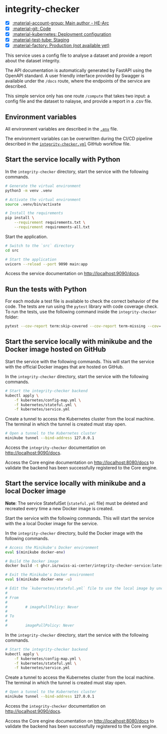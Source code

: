 # integrity-checker

- [x] [:material-account-group: Main author - HE-Arc](https://www.hes-so.ch/swiss-ai-center/equipe)
- [x] [:material-git: Code](https://github.com/swiss-ai-center/integrity-checker-service)
- [x] [:material-kubernetes: Deployment configuration](https://github.com/swiss-ai-center/integrity-checker-service/tree/main/kubernetes)
- [x] [:material-test-tube: Staging](https://integrity-checker-swiss-ai-center.kube.isc.heia-fr.ch)
- [x] [:material-factory: Production (not available yet)](https://integrity-checker.swiss-ai-center.ch)

This service uses a config file to analyse a dataset and provide a report about
the dataset integrity.

The API documentation is automatically generated by FastAPI using the OpenAPI
standard. A user friendly interface provided by Swagger is available under the
`/docs` route, where the endpoints of the service are described.

This simple service only has one route `/compute` that takes two input: a config
file and the dataset to nalayse, and provide a report in a .csv file.

## Environment variables

All environment variables are described in the
[`.env`](https://github.com/swiss-ai-center/integrity-checker/blob/main/.env) file.

The environment variables can be overwritten during the CI/CD pipeline described
in the
[`integrity-checker.yml`](https://github.com/swiss-ai-center/integrity-checker/blob/main/.github/workflows/integrity-checker.yml)
GitHub workflow file.

## Start the service locally with Python

In the `integrity-checker` directory, start the service with the following commands.

```sh
# Generate the virtual environment
python3 -m venv .venv

# Activate the virtual environment
source .venv/bin/activate

# Install the requirements
pip install \
    --requirement requirements.txt \
    --requirement requirements-all.txt
```

Start the application.

```sh
# Switch to the `src` directory
cd src

# Start the application
uvicorn --reload --port 9090 main:app
```

Access the service documentation on <http://localhost:9090/docs>.

## Run the tests with Python

For each module a test file is available to check the correct behavior of the
code. The tests are run using the `pytest` library with code coverage check. To
run the tests, use the following command inside the `integrity-checker` folder:

```sh
pytest --cov-report term:skip-covered --cov-report term-missing --cov=. -s --cov-config=.coveragerc
```

## Start the service locally with minikube and the Docker image hosted on GitHub

Start the service with the following commands. This will start the service with
the official Docker images that are hosted on GitHub.

In the `integrity-checker` directory, start the service with the following commands.

```sh
# Start the integrity-checker backend
kubectl apply \
    -f kubernetes/config-map.yml \
    -f kubernetes/stateful.yml \
    -f kubernetes/service.yml
```

Create a tunnel to access the Kubernetes cluster from the local machine. The
terminal in which the tunnel is created must stay open.

```sh
# Open a tunnel to the Kubernetes cluster
minikube tunnel --bind-address 127.0.0.1
```

Access the `integrity-checker` documentation on <http://localhost:9090/docs>.

Access the Core engine documentation on <http://localhost:8080/docs> to validate
the backend has been successfully registered to the Core engine.

## Start the service locally with minikube and a local Docker image

**Note**: The service StatefulSet (`stateful.yml` file) must be deleted
and recreated every time a new Docker image is created.

Start the service with the following commands. This will start the service with
the a local Docker image for the service.

In the `integrity-checker` directory, build the Docker image with the following commands.

```sh
# Access the Minikube's Docker environment
eval $(minikube docker-env)

# Build the Docker image
docker build -t ghcr.io/swiss-ai-center/integrity-checker-service:latest .

# Exit the Minikube's Docker environment
eval $(minikube docker-env -u)

# Edit the `kubernetes/stateful.yml` file to use the local image by uncommented the line `imagePullPolicy`
#
# From
#
#        # imagePullPolicy: Never
#
# To
#
#        imagePullPolicy: Never
```

In the `integrity-checker` directory, start the service with the following commands.

```sh
# Start the integrity-checker backend
kubectl apply \
    -f kubernetes/config-map.yml \
    -f kubernetes/stateful.yml \
    -f kubernetes/service.yml
```

Create a tunnel to access the Kubernetes cluster from the local machine. The
terminal in which the tunnel is created must stay open.

```sh
# Open a tunnel to the Kubernetes cluster
minikube tunnel --bind-address 127.0.0.1
```

Access the `integrity-checker` documentation on <http://localhost:9090/docs>.

Access the Core engine documentation on <http://localhost:8080/docs> to validate
the backend has been successfully registered to the Core engine.